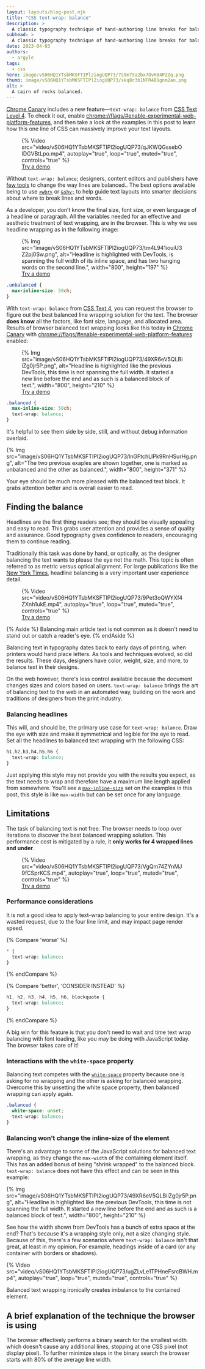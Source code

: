 ```yaml
---
layout: layouts/blog-post.njk
title: "CSS text-wrap: balance"
description: >
  A classic typography technique of hand-authoring line breaks for balanced text blocks, comes to CSS.
subhead: >
  A classic typography technique of hand-authoring line breaks for balanced text blocks, comes to CSS.
date: 2023-04-03
authors:
  - argyle
tags:
  - css
hero: image/vS06HQ1YTsbMKSFTIPl2iogUQP73/7s9m7Sa2bx7OvH84PZZq.png
thumb: image/vS06HQ1YTsbMKSFTIPl2iogUQP73/skq8r3b1NFR4B1gnm2an.png
alt: >
  A cairn of rocks balanced.
---
```


[Chrome Canary](https://www.google.com/chrome/canary/) includes a new feature—`text-wrap: balance` from [CSS Text Level
4](https://www.w3.org/TR/css-text-4/#text-wrap). To check it out, enable
[chrome://flags/#enable-experimental-web-platform-features](chrome://flags/#enable-experimental-web-platform-features),
and then take a look at the examples in this post to learn how this one line of
CSS can massively improve your text layouts.

<figure>
  {% Video
    src="video/vS06HQ1YTsbMKSFTIPl2iogUQP73/qJKWQGssebOIDGVBtLpo.mp4",
    autoplay="true",
    loop="true",
    muted="true",
    controls="true"
  %}

  <figcaption>
    <a href="https://codepen.io/web-dot-dev/pen/KKxjpQm">
      Try a demo
    </a>
  </figcaption>
</figure>

Without `text-wrap: balance`; designers, content editors and publishers have
[few tools](https://developer.mozilla.org/docs/Web/CSS/CSS_Text/Wrapping_Text)
to change the way lines are balanced.. The best options available being to use
[`<wbr>`](https://developer.mozilla.org/docs/Web/HTML/Element/wbr) or
[`&shy;`](https://developer.mozilla.org/docs/Web/CSS/hyphens) to help
guide text layouts into smarter decisions about where to break lines and words.

As a developer, you don’t know the final size, font size, or even language of a
headline or paragraph. All the variables needed for an effective and aesthetic
treatment of text wrapping, are in the browser. This is why we see headline
wrapping as in the following image:

<figure>
  {% Img src="image/vS06HQ1YTsbMKSFTIPl2iogUQP73/tm4L941iouiU3Z2pj0Sw.png", alt="Headline is highlighted with DevTools, is spanning the full width of its inline space, and has two hanging words on the second line.", width="800", height="197" %}

  <figcaption>
    <a href="https://codepen.io/web-dot-dev/pen/ExeBjrO">
      Try a demo
    </a>
  </figcaption>
</figure>

```css
.unbalanced {
  max-inline-size: 50ch;
}
```

With `text-wrap: balance` from [CSS Text
4](https://www.w3.org/TR/css-text-4/#text-wrap), you can request the browser to
figure out the best balanced line wrapping solution for the text. The browser
**does know** all the factors, like font size, language, and allocated area.
Results of browser balanced text wrapping looks like this today in [Chrome
Canary](https://www.google.com/chrome/canary/) with
[chrome://flags/#enable-experimental-web-platform-features](chrome://flags/#enable-experimental-web-platform-features)
enabled:

<figure>
  {% Img src="image/vS06HQ1YTsbMKSFTIPl2iogUQP73/49XR6eV5QLBiiZg0jr5P.png", alt="Headline is highlighted like the previous DevTools, this time is not spanning the full width. It started a new line before the end and as such is a balanced block of text.", width="800", height="210" %}

  <figcaption>
    <a href="https://codepen.io/web-dot-dev/pen/QWVXbRM">
      Try a demo
    </a>
  </figcaption>
</figure>

```css
.balanced {
  max-inline-size: 50ch;
  text-wrap: balance;
}
```

It's helpful to see them side by side, still, and without debug information overlaid.

{% Img src="image/vS06HQ1YTsbMKSFTIPl2iogUQP73/lnGFtchLIPk9RnHSurHg.png", alt="The two previous exaples are shown together, one is marked as unbalanced and the other as balanced.", width="800", height="371" %}

Your eye should be much more pleased with the balanced text block. It grabs
attention better and is overall easier to read.

## Finding the balance

Headlines are the first thing readers see; they should be visually appealing and
easy to read. This grabs user attention and provides a sense of quality and
assurance. Good typography gives confidence to readers, encouraging them to
continue reading.

Traditionally this task was done by hand, or optically, as the designer
balancing the text wants to please the eye not the math. This topic is often
referred to as metric versus optical alignment. For large publications like the
[New York Times](https://open.nytimes.com/headline-balancing-act-6e92d3d6119),
headline balancing is a very important user experience detail.

<figure>
  {% Video
    src="video/vS06HQ1YTsbMKSFTIPl2iogUQP73/9Pet3oQWYXf4ZXnh1ukE.mp4",
    autoplay="true",
    loop="true",
    muted="true",
    controls="true"
  %}

  <figcaption>
    <a href="https://codepen.io/web-dot-dev/pen/eYLwpRx">
      Try a demo
    </a>
  </figcaption>
</figure>

{% Aside %}
Balancing main article text is not common as it doesn't
need to stand out or catch a reader's eye.
{% endAside %}

Balancing text in typography dates back to early days of printing, when printers
would hand place letters. As tools and techniques evolved, so did the results.
These days, designers have color, weight, size, and more, to balance text in
their designs.

On the web however, there's less control available because the document changes
sizes and colors based on users. `text-wrap: balance` brings the art of
balancing text to the web in an automated way, building on the work and
traditions of designers from the print industry.

### Balancing headlines

This will, and should be, the primary use case for `text-wrap: balance`. Draw
the eye with size and make it symmetrical and legible for the eye to read. Set
all the headlines to balanced text wrapping with the following CSS:

```css
h1,h2,h3,h4,h5,h6 {
  text-wrap: balance;
}
```

Just applying this style may not provide you with the results you expect, as the
text needs to wrap and therefore have a maximum line length applied from
somewhere. You'll see a
[`max-inline-size`](https://developer.mozilla.org/docs/Web/CSS/max-inline-size)
set on the examples in this post, this style is like `max-width` but can be set
once for any language.

## Limitations

The task of balancing text is not free. The browser needs to loop over
iterations to discover the best balanced wrapping solution. This performance
cost is mitigated by a rule, it **only works for 4 wrapped lines and under**.

<figure>
  {% Video
    src="video/vS06HQ1YTsbMKSFTIPl2iogUQP73/VgQm74ZYnMJ9fCSprKCS.mp4",
    autoplay="true",
    loop="true",
    muted="true",
    controls="true"
  %}

  <figcaption>
    <a href="https://codepen.io/web-dot-dev/pen/rNZEOGb">
      Try a demo
    </a>
  </figcaption>
</figure>

### Performance considerations

It is not a good idea to apply text-wrap balancing to your entire design. It's a
wasted request, due to the four line limit, and may impact page render speed.

{% Compare 'worse' %}
```css
* {
  text-wrap: balance;
}
```
{% endCompare %}

{% Compare 'better', 'CONSIDER INSTEAD' %}
```css
h1, h2, h3, h4, h5, h6, blockquote {
  text-wrap: balance;
}
```
{% endCompare %}

A big win for this feature is that you don't need to wait and time text wrap
balancing with font loading, like you may be doing with JavaScript today. The
browser takes care of it!

### Interactions with the `white-space` property

Balancing text competes with the
[`white-space`](https://developer.mozilla.org/docs/Web/CSS/white-space)
property because one is asking for no wrapping and the other is asking for
balanced wrapping. Overcome this by unsetting the white space property, then
balanced wrapping can apply again.

```css
.balanced {
  white-space: unset;
  text-wrap: balance;
}
```

### Balancing won’t change the inline-size of the element

There's an advantage to some of the JavaScript solutions for balanced text
wrapping, as they change the `max-width` of the containing element itself. This
has an added bonus of being "shrink wrapped" to the balanced block. `text-wrap:
balance` does not have this effect and can be seen in this example:

{% Img src="image/vS06HQ1YTsbMKSFTIPl2iogUQP73/49XR6eV5QLBiiZg0jr5P.png", alt="Headline is highlighted like the previous DevTools, this time is not spanning the full width. It started a new line before the end and as such is a balanced block of text.", width="800", height="210" %}

See how the width shown from DevTools has a bunch of extra space at the end?
That's because it's a wrapping style only, not a size changing style. Because of
this, there's a few scenarios where `text-wrap: balance` isn't that great, at
least in my opinion. For example, headings inside of a card (or any container
with borders or shadows).

{% Video
  src="video/vS06HQ1YTsbMKSFTIPl2iogUQP73/ugZLvLe1TPHneFsrcBWH.mp4",
  autoplay="true",
  loop="true",
  muted="true",
  controls="true"
%}

Balanced text wrapping ironically creates imbalance to the contained element.

## A brief explanation of the technique the browser is using

The browser effectively performs a binary search for the smallest width which
doesn't cause any additional lines, stopping at one CSS pixel (not display
pixel). To further minimize steps in the binary search the browser starts with
80% of the average line width.
